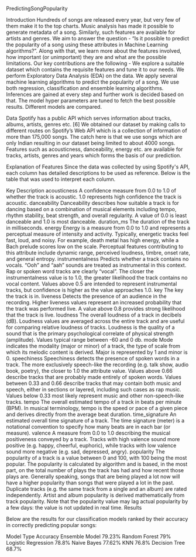 PredictingSongPopularity

Introduction
Hundreds of songs are released every year, but very few of them make it to the top charts. Music analysis has made it possible to generate metadata of a song. Similarly, such features are available for artists and genres. We aim to answer the question - “Is it possible to predict the popularity of a song using these attributes in Machine Learning algorithms?”. Along with that, we learn more about the features involved, how important (or unimportant) they are and what are the possible limitations. Our key contributions are the following -
We explore a suitable dataset which contains the requisite features and tune it to our needs.
We perform Exploratory Data Analysis (EDA) on the data.
We apply several machine learning algorithms to predict the popularity of a song. We use both regression, classification and ensemble learning algorithms. Inferences are gained at every step and further work is decided based on that.
The model hyper parameters are tuned to fetch the best possible results. Different models are compared.

Data
Spotify has a public API which serves information about tracks, albums, artists, genres etc. [6] We obtained our dataset by making calls to different routes on Spotify’s Web API which is a collection of information of more than 175,000 songs. The catch here is that we use songs which are only Indian resulting in our dataset being limited to about 4000 songs. Features such as acousticness, danceability, energy etc. are available for tracks, artists, genres and years which forms the basis of our prediction.

Explanation of Features
Since the data was collected by using Spotify's API, each column has detailed descriptions to be used as reference. Below is the table that was used to interpret each column.  

Key	Description
acousticness	A confidence measure from 0.0 to 1.0 of whether the track is acoustic. 1.0 represents high confidence the track is acoustic.
danceability	Danceability describes how suitable a track is for dancing based on a combination of musical elements including tempo, rhythm stability, beat strength, and overall regularity. A value of 0.0 is least danceable and 1.0 is most danceable.
duration_ms	The duration of the track in milliseconds.
energy	Energy is a measure from 0.0 to 1.0 and represents a perceptual measure of intensity and activity. Typically, energetic tracks feel fast, loud, and noisy. For example, death metal has high energy, while a Bach prelude scores low on the scale. Perceptual features contributing to this attribute include dynamic range, perceived loudness, timbre, onset rate, and general entropy.
instrumentalness	Predicts whether a track contains no vocals. “Ooh” and “aah” sounds are treated as instrumental in this context. Rap or spoken word tracks are clearly “vocal”. The closer the instrumentalness value is to 1.0, the greater likelihood the track contains no vocal content. Values above 0.5 are intended to represent instrumental tracks, but confidence is higher as the value approaches 1.0.
key	The key the track is in.
liveness	Detects the presence of an audience in the recording. Higher liveness values represent an increased probability that the track was performed live. A value above 0.8 provides strong likelihood that the track is live.
loudness	The overall loudness of a track in decibels (dB). Loudness values are averaged across the entire track and are useful for comparing relative loudness of tracks. Loudness is the quality of a sound that is the primary psychological correlate of physical strength (amplitude). Values typical range between -60 and 0 db.
mode	Mode indicates the modality (major or minor) of a track, the type of scale from which its melodic content is derived. Major is represented by 1 and minor is 0.
speechiness	Speechiness detects the presence of spoken words in a track. The more exclusively speech-like the recording (e.g. talk show, audio book, poetry), the closer to 1.0 the attribute value. Values above 0.66 describe tracks that are probably made entirely of spoken words. Values between 0.33 and 0.66 describe tracks that may contain both music and speech, either in sections or layered, including such cases as rap music. Values below 0.33 most likely represent music and other non-speech-like tracks.
tempo	The overall estimated tempo of a track in beats per minute (BPM). In musical terminology, tempo is the speed or pace of a given piece and derives directly from the average beat duration.
time_signature	An estimated overall time signature of a track. The time signature (meter) is a notational convention to specify how many beats are in each bar (or measure).
valence	A measure from 0.0 to 1.0 describing the musical positiveness conveyed by a track. Tracks with high valence sound more positive (e.g. happy, cheerful, euphoric), while tracks with low valence sound more negative (e.g. sad, depressed, angry).
popularity	The popularity of a track is a value between 0 and 100, with 100 being the most popular. The popularity is calculated by algorithm and is based, in the most part, on the total number of plays the track has had and how recent those plays are. Generally speaking, songs that are being played a lot now will have a higher popularity than songs that were played a lot in the past. Duplicate tracks (e.g. the same track from a single and an album) are rated independently. Artist and album popularity is derived mathematically from track popularity. Note that the popularity value may lag actual popularity by a few days: the value is not updated in real time.
Results

Below are the results for our classification models ranked by their accuracy in correctly predicting popular songs:

Model Type	Accuracy
Ensemble Model	79.23%
Random Forest	79%
Logistic Regression	78.8%
Naive Bayes	77.62%
KNN	76.8%
Decision Tree	68.7%
